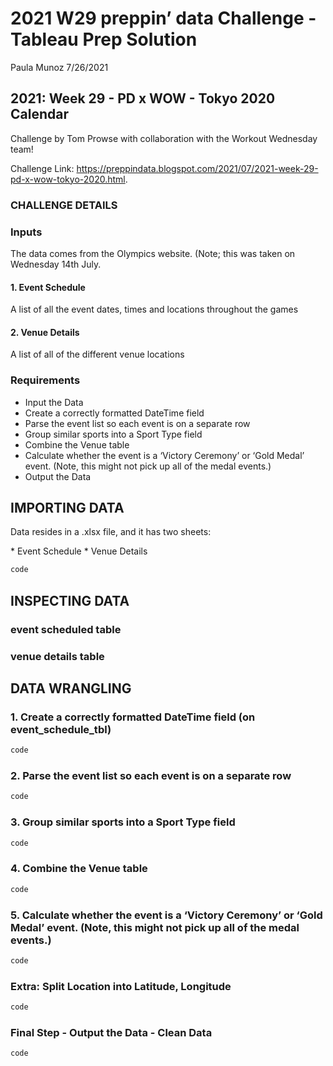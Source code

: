 2021 W29 preppin’ data Challenge - Tableau Prep Solution
================
Paula Munoz
7/26/2021

## 2021: Week 29 - PD x WOW - Tokyo 2020 Calendar

Challenge by Tom Prowse with collaboration with the Workout Wednesday
team!

Challenge Link:
<https://preppindata.blogspot.com/2021/07/2021-week-29-pd-x-wow-tokyo-2020.html>.

### CHALLENGE DETAILS

### Inputs

The data comes from the Olympics website. (Note; this was taken on
Wednesday 14th July.

#### 1. Event Schedule

A list of all the event dates, times and locations throughout the games

#### 2. Venue Details

A list of all of the different venue locations

### Requirements

-   Input the Data
-   Create a correctly formatted DateTime field
-   Parse the event list so each event is on a separate row
-   Group similar sports into a Sport Type field
-   Combine the Venue table
-   Calculate whether the event is a ‘Victory Ceremony’ or ‘Gold Medal’
    event. (Note, this might not pick up all of the medal events.)
-   Output the Data


## IMPORTING DATA

Data resides in a .xlsx file, and it has two sheets:

\* Event Schedule \* Venue Details

``` r
code
```

## INSPECTING DATA

### event scheduled table

### venue details table

## DATA WRANGLING

### 1. Create a correctly formatted DateTime field (on event\_schedule\_tbl)

``` r
code
```

### 2. Parse the event list so each event is on a separate row

``` r
code
```

### 3. Group similar sports into a Sport Type field

``` r
code
```

### 4. Combine the Venue table

``` r
code
```

### 5. Calculate whether the event is a ‘Victory Ceremony’ or ‘Gold Medal’ event. (Note, this might not pick up all of the medal events.)

``` r
code
```

### Extra: Split Location into Latitude, Longitude

``` r
code
```

### Final Step - Output the Data - Clean Data

``` r
code
```
